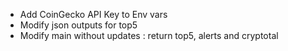 - Add CoinGecko API Key to Env vars
- Modify json outputs for top5
- Modify main without updates : return top5, alerts and cryptotal